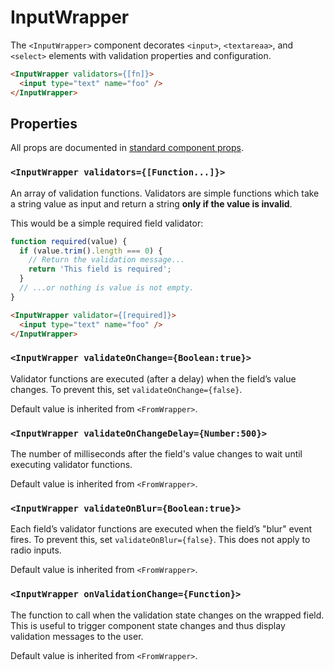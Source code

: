 # InputWrapper

The `<InputWrapper>` component decorates `<input>`, `<textareaa>`, and
`<select>` elements with validation properties and configuration.

```html
<InputWrapper validators={[fn]}>
  <input type="text" name="foo" />
</InputWrapper>
```


## Properties

All props are documented in [standard component props](./README.md#standard-component-props).


### `<InputWrapper validators={[Function...]}>`

An array of validation functions. Validators are simple functions which
take a string value as input and return a string **only if the value is
invalid**.

This would be a simple required field validator:

```js
function required(value) {
  if (value.trim().length === 0) {
    // Return the validation message...
    return 'This field is required';
  }
  // ...or nothing is value is not empty.
}
```

```html
<InputWrapper validator={[required]}>
  <input type="text" name="foo" />
</InputWrapper>
```


### `<InputWrapper validateOnChange={Boolean:true}>`

Validator functions are executed (after a delay) when the field’s
value changes. To prevent this, set `validateOnChange={false}`.

Default value is inherited from `<FromWrapper>`.


### `<InputWrapper validateOnChangeDelay={Number:500}>`

The number of milliseconds after the field's value changes to wait until
executing validator functions.

Default value is inherited from `<FromWrapper>`.


### `<InputWrapper validateOnBlur={Boolean:true}>`

Each field’s validator functions are executed when the field’s "blur"
event fires. To prevent this, set `validateOnBlur={false}`. This does not
apply to radio inputs.

Default value is inherited from `<FromWrapper>`.


### `<InputWrapper onValidationChange={Function}>`

The function to call when the validation state changes on the wrapped
field. This is useful to trigger component state changes and thus display
validation messages to the user.

Default value is inherited from `<FromWrapper>`.
